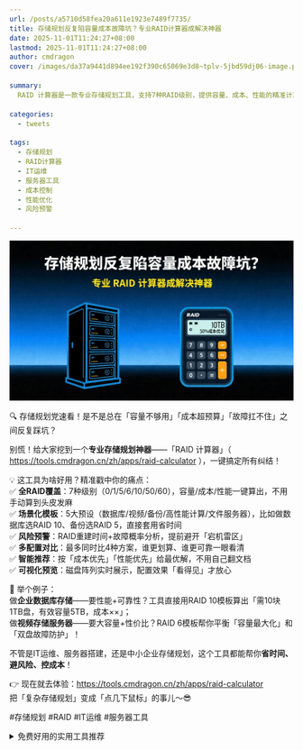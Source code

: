 ```yaml
---
url: /posts/a5710d58fea20a611e1923e7489f7735/
title: 存储规划反复陷容量成本故障坑？专业RAID计算器成解决神器
date: 2025-11-01T11:24:27+08:00
lastmod: 2025-11-01T11:24:27+08:00
author: cmdragon
cover: /images/da37a9441d894ee192f390c65069e3d8~tplv-5jbd59dj06-image.png

summary:
  RAID 计算器是一款专业存储规划工具，支持7种RAID级别，提供容量、成本、性能的精准计算。内置5大场景化模板，如数据库、视频存储等，帮助用户快速选择合适方案。工具还具备风险预警功能，分析RAID重建时间和故障概率，支持多配置对比和智能推荐，可视化展示磁盘阵列效果。无论是IT运维还是中小企业存储规划，都能节省时间、规避风险、控制成本。体验地址：https://tools.cmdragon.cn/zh/apps/raid-calculator。

categories:
  - tweets

tags:
  - 存储规划
  - RAID计算器
  - IT运维
  - 服务器工具
  - 成本控制
  - 性能优化
  - 风险预警

---
```


![cover.png](/images/da37a9441d894ee192f390c65069e3d8~tplv-5jbd59dj06-image.png)

🔍 存储规划党速看！是不是总在「容量不够用」「成本超预算」「故障扛不住」之间反复踩坑？

别慌！给大家挖到一个**专业存储规划神器**——「RAID 计算器」（ https://tools.cmdragon.cn/zh/apps/raid-calculator ），一键搞定所有纠结！

💡 这工具为啥好用？精准戳中你的痛点：  
✅ **全RAID覆盖**：7种级别（0/1/5/6/10/50/60），容量/成本/性能一键算出，不用手动算到头皮发麻  
✅ **场景化模板**：5大预设（数据库/视频/备份/高性能计算/文件服务器），比如做数据库选RAID 10、备份选RAID 5，直接套用省时间  
✅ **风险预警**：RAID重建时间+故障概率分析，提前避开「宕机雷区」  
✅ **多配置对比**：最多同时比4种方案，谁更划算、谁更可靠一眼看清  
✅ **智能推荐**：按「成本优先」「性能优先」给最优解，不用自己翻文档  
✅ **可视化预览**：磁盘阵列实时展示，配置效果「看得见」才放心

💼 举个例子：  
做**企业数据库存储**——要性能+可靠性？工具直接用RAID 10模板算出「需10块1TB盘，有效容量5TB，成本××」；  
做**视频存储服务器**——要大容量+性价比？RAID 6模板帮你平衡「容量最大化」和「双盘故障防护」！

不管是IT运维、服务器搭建，还是中小企业存储规划，这个工具都能帮你**省时间、避风险、控成本**！

👉 现在就去体验：https://tools.cmdragon.cn/zh/apps/raid-calculator  
把「复杂存储规划」变成「点几下鼠标」的事儿～😎

#存储规划 #RAID #IT运维 #服务器工具


<details>
<summary>免费好用的实用工具推荐</summary>

- [RAID 计算器 - 应用商店 | By cmdragon](https://tools.cmdragon.cn/zh/apps/raid-calculator)
- [在线PS - 应用商店 | By cmdragon](https://tools.cmdragon.cn/zh/apps/photoshop-online)
- [Mermaid 在线编辑器 - 应用商店 | By cmdragon](https://tools.cmdragon.cn/zh/apps/mermaid-live-editor)
- [数学求解计算器 - 应用商店 | By cmdragon](https://tools.cmdragon.cn/zh/apps/math-solver-calculator)
- [智能提词器 - 应用商店 | By cmdragon](https://tools.cmdragon.cn/zh/apps/smart-teleprompter)
- [魔法简历 - 应用商店 | By cmdragon](https://tools.cmdragon.cn/zh/apps/magic-resume)
- [Image Puzzle Tool - 图片拼图工具 | By cmdragon](https://tools.cmdragon.cn/zh/apps/image-puzzle-tool)
- [字幕下载工具 - 应用商店 | By cmdragon](https://tools.cmdragon.cn/zh/apps/subtitle-downloader)
- [歌词生成工具 - 应用商店 | By cmdragon](https://tools.cmdragon.cn/zh/apps/lyrics-generator)
- [网盘资源聚合搜索 - 应用商店 | By cmdragon](https://tools.cmdragon.cn/zh/apps/cloud-drive-search)
- [ASCII字符画生成器 - 应用商店 | By cmdragon](https://tools.cmdragon.cn/zh/apps/ascii-art-generator)
- [JSON Web Tokens 工具 - 应用商店 | By cmdragon](https://tools.cmdragon.cn/zh/apps/jwt-tool)
- [Bcrypt 密码工具 - 应用商店 | By cmdragon](https://tools.cmdragon.cn/zh/apps/bcrypt-tool)
- [GIF 合成器 - 应用商店 | By cmdragon](https://tools.cmdragon.cn/zh/apps/gif-composer)
- [GIF 分解器 - 应用商店 | By cmdragon](https://tools.cmdragon.cn/zh/apps/gif-decomposer)
- [文本隐写术 - 应用商店 | By cmdragon](https://tools.cmdragon.cn/zh/apps/text-steganography)
- [CMDragon 在线工具 - 高级AI工具箱与开发者套件 | 免费好用的在线工具](https://tools.cmdragon.cn/zh)
- [应用商店 - 发现1000+提升效率与开发的AI工具和实用程序 | 免费好用的在线工具](https://tools.cmdragon.cn/zh/apps?category=trending)
- [CMDragon 更新日志 - 最新更新、功能与改进 | 免费好用的在线工具](https://tools.cmdragon.cn/zh/changelog)
- [支持我们 - 成为赞助者 | 免费好用的在线工具](https://tools.cmdragon.cn/zh/sponsor)
- [AI文本生成图像 - 应用商店 | 免费好用的在线工具](https://tools.cmdragon.cn/zh/apps/text-to-image-ai)
- [临时邮箱 - 应用商店 | 免费好用的在线工具](https://tools.cmdragon.cn/zh/apps/temp-email)
- [二维码解析器 - 应用商店 | 免费好用的在线工具](https://tools.cmdragon.cn/zh/apps/qrcode-parser)
- [文本转思维导图 - 应用商店 | 免费好用的在线工具](https://tools.cmdragon.cn/zh/apps/text-to-mindmap)
- [正则表达式可视化工具 - 应用商店 | 免费好用的在线工具](https://tools.cmdragon.cn/zh/apps/regex-visualizer)
- [文件隐写工具 - 应用商店 | 免费好用的在线工具](https://tools.cmdragon.cn/zh/apps/steganography-tool)
- [IPTV 频道探索器 - 应用商店 | 免费好用的在线工具](https://tools.cmdragon.cn/zh/apps/iptv-explorer)
- [快传 - 应用商店 | 免费好用的在线工具](https://tools.cmdragon.cn/zh/apps/snapdrop)
- [随机抽奖工具 - 应用商店 | 免费好用的在线工具](https://tools.cmdragon.cn/zh/apps/lucky-draw)
- [动漫场景查找器 - 应用商店 | 免费好用的在线工具](https://tools.cmdragon.cn/zh/apps/anime-scene-finder)
- [时间工具箱 - 应用商店 | 免费好用的在线工具](https://tools.cmdragon.cn/zh/apps/time-toolkit)
- [网速测试 - 应用商店 | 免费好用的在线工具](https://tools.cmdragon.cn/zh/apps/speed-test)
- [AI 智能抠图工具 - 应用商店 | 免费好用的在线工具](https://tools.cmdragon.cn/zh/apps/background-remover)
- [背景替换工具 - 应用商店 | 免费好用的在线工具](https://tools.cmdragon.cn/zh/apps/background-replacer)
- [艺术二维码生成器 - 应用商店 | 免费好用的在线工具](https://tools.cmdragon.cn/zh/apps/artistic-qrcode)
- [Open Graph 元标签生成器 - 应用商店 | 免费好用的在线工具](https://tools.cmdragon.cn/zh/apps/open-graph-generator)
- [图像对比工具 - 应用商店 | 免费好用的在线工具](https://tools.cmdragon.cn/zh/apps/image-comparison)
- [图片压缩专业版 - 应用商店 | 免费好用的在线工具](https://tools.cmdragon.cn/zh/apps/image-compressor)
- [密码生成器 - 应用商店 | 免费好用的在线工具](https://tools.cmdragon.cn/zh/apps/password-generator)
- [SVG优化器 - 应用商店 | 免费好用的在线工具](https://tools.cmdragon.cn/zh/apps/svg-optimizer)
- [调色板生成器 - 应用商店 | 免费好用的在线工具](https://tools.cmdragon.cn/zh/apps/color-palette)
- [在线节拍器 - 应用商店 | 免费好用的在线工具](https://tools.cmdragon.cn/zh/apps/online-metronome)
- [IP归属地查询 - 应用商店 | 免费好用的在线工具](https://tools.cmdragon.cn/zh/apps/ip-geolocation)
- [CSS网格布局生成器 - 应用商店 | 免费好用的在线工具](https://tools.cmdragon.cn/zh/apps/css-grid-layout)
- [邮箱验证工具 - 应用商店 | 免费好用的在线工具](https://tools.cmdragon.cn/zh/apps/email-validator)
- [书法练习字帖 - 应用商店 | 免费好用的在线工具](https://tools.cmdragon.cn/zh/apps/calligraphy-practice)
- [金融计算器套件 - 应用商店 | 免费好用的在线工具](https://tools.cmdragon.cn/zh/apps/finance-calculator-suite)
- [中国亲戚关系计算器 - 应用商店 | 免费好用的在线工具](https://tools.cmdragon.cn/zh/apps/chinese-kinship-calculator)
- [Protocol Buffer 工具箱 - 应用商店 | 免费好用的在线工具](https://tools.cmdragon.cn/zh/apps/protobuf-toolkit)
- [IP归属地查询 - 应用商店 | 免费好用的在线工具](https://tools.cmdragon.cn/zh/apps/ip-geolocation)
- [图片无损放大 - 应用商店 | 免费好用的在线工具](https://tools.cmdragon.cn/zh/apps/image-upscaler)
- [文本比较工具 - 应用商店 | 免费好用的在线工具](https://tools.cmdragon.cn/zh/apps/text-compare)
- [IP批量查询工具 - 应用商店 | 免费好用的在线工具](https://tools.cmdragon.cn/zh/apps/ip-batch-lookup)
- [域名查询工具 - 应用商店 | 免费好用的在线工具](https://tools.cmdragon.cn/zh/apps/domain-finder)
- [DNS工具箱 - 应用商店 | 免费好用的在线工具](https://tools.cmdragon.cn/zh/apps/dns-toolkit)
- [网站图标生成器 - 应用商店 | 免费好用的在线工具](https://tools.cmdragon.cn/zh/apps/favicon-generator)
- [XML Sitemap](https://tools.cmdragon.cn/sitemap_index.xml)

</details>